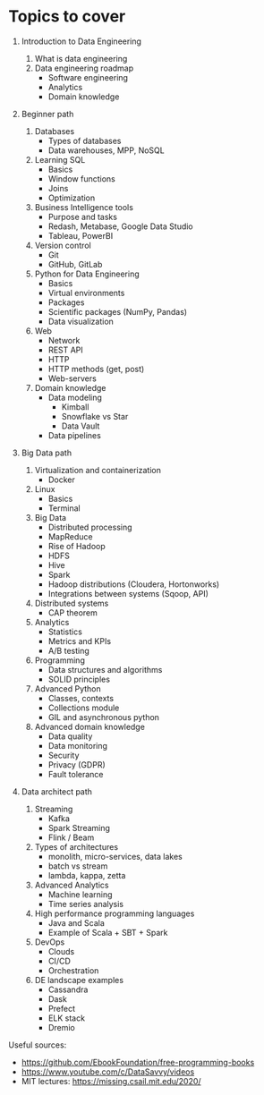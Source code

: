 # Topics to cover

1. Introduction to Data Engineering
    1. What is data engineering
    2. Data engineering roadmap
        - Software engineering
        - Analytics
        - Domain knowledge

2. Beginner path
    1. Databases
        - Types of databases
        - Data warehouses, MPP, NoSQL
    2. Learning SQL
        - Basics
        - Window functions
        - Joins
        - Optimization
    3. Business Intelligence tools
        - Purpose and tasks
        - Redash, Metabase, Google Data Studio
        - Tableau, PowerBI
    4. Version control
        - Git
        - GitHub, GitLab
    5. Python for Data Engineering
        - Basics
        - Virtual environments
        - Packages
        - Scientific packages (NumPy, Pandas)
        - Data visualization
    6. Web
        - Network
        - REST API
        - HTTP
        - HTTP methods (get, post)
        - Web-servers
    7. Domain knowledge
        - Data modeling
            * Kimball
            * Snowflake vs Star
            * Data Vault
        - Data pipelines

3. Big Data path
    1. Virtualization and containerization
        - Docker
    2. Linux
        - Basics
        - Terminal
    3. Big Data
        - Distributed processing
        - MapReduce
        - Rise of Hadoop
        - HDFS
        - Hive
        - Spark
        - Hadoop distributions (Cloudera, Hortonworks)
        - Integrations between systems (Sqoop, API)
    4. Distributed systems
        - CAP theorem
    5. Analytics
        - Statistics
        - Metrics and KPIs
        - A/B testing
    6. Programming
        - Data structures and algorithms
        - SOLID principles
    7. Advanced Python
        - Classes, contexts
        - Collections module
        - GIL and asynchronous python
    8. Advanced domain knowledge
        - Data quality
        - Data monitoring
        - Security
        - Privacy (GDPR)
        - Fault tolerance

4. Data architect path
    1. Streaming
        - Kafka
        - Spark Streaming
        - Flink / Beam
    2. Types of architectures
        - monolith, micro-services, data lakes
        - batch vs stream
        - lambda, kappa, zetta
    3. Advanced Analytics
        - Machine learning
        - Time series analysis
    4. High performance programming languages
        - Java and Scala
        - Example of Scala + SBT + Spark
    5. DevOps
        - Clouds
        - CI/CD
        - Orchestration
    6. DE landscape examples
        - Cassandra
        - Dask
        - Prefect
        - ELK stack
        - Dremio


Useful sources:
- https://github.com/EbookFoundation/free-programming-books
- https://www.youtube.com/c/DataSavvy/videos
- MIT lectures: https://missing.csail.mit.edu/2020/